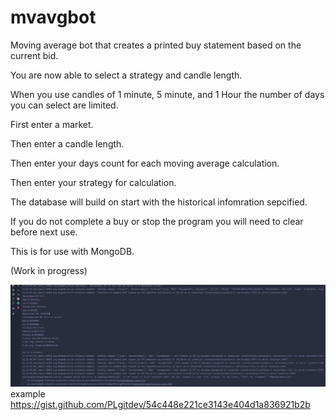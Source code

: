 # mvavgbot
Moving average bot that creates a printed buy statement based on the current bid.

You are now able to select a strategy and candle length. 

When you use candles of 1 minute, 5 minute, and 1 Hour the number of days you can select are limited.

First enter a market.

Then enter a candle length.

Then enter your days count for each moving average calculation.

Then enter your strategy for calculation.

The database will build on start with the historical infomration sepcified.

If you do not complete a buy or stop the program you will need to clear before next use.

This is for use with MongoDB.

(Work in progress)


![buy](https://github.com/PLgitdev/images/blob/master/buyyyy.PNG)
example https://gist.github.com/PLgitdev/54c448e221ce3143e404d1a836921b2b
